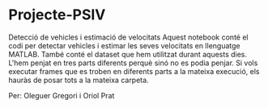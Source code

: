 # Projecte-PSIV
Detecció de vehicles i estimació de velocitats
Aquest notebook conté el codi per detectar vehicles i estimar les seves velocitats en llenguatge MATLAB.
També conté el dataset que hem utilitzat durant aquests dies. L'hem penjat en tres parts diferents perquè sinó no es podia penjar. Si vols executar frames que es troben en diferents parts a la mateixa execució, els hauràs de posar tots a la mateixa carpeta.

Per: Oleguer Gregori i Oriol Prat
